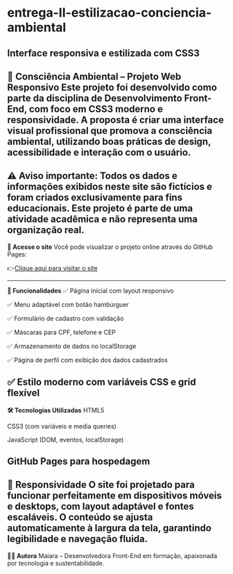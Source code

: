 # entrega-II-estilizacao-conciencia-ambiental
Interface responsiva e estilizada com CSS3
---
**🌿 Consciência Ambiental – Projeto Web Responsivo**
Este projeto foi desenvolvido como parte da disciplina de Desenvolvimento Front-End, com foco em CSS3 moderno e responsividade. A proposta é criar uma interface visual profissional que promova a consciência ambiental, utilizando boas práticas de design, acessibilidade e interação com o usuário.
---
**⚠️ Aviso importante:** Todos os dados e informações exibidos neste site são fictícios e foram criados exclusivamente para fins educacionais. Este projeto é parte de uma atividade acadêmica e não representa uma organização real.
---
**🔗 Acesse o site**
Você pode visualizar o projeto online através do GitHub Pages:

👉[Clique aqui para visitar o site](https://19m20.github.io/entrega-II-estilizacao-conciencia-ambiental/)

---
**📌 Funcionalidades**
✅ Página inicial com layout responsivo

✅ Menu adaptável com botão hambúrguer

✅ Formulário de cadastro com validação

✅ Máscaras para CPF, telefone e CEP

✅ Armazenamento de dados no localStorage

✅ Página de perfil com exibição dos dados cadastrados

✅ Estilo moderno com variáveis CSS e grid flexível
---
**🛠️ Tecnologias Utilizadas**
HTML5

CSS3 (com variáveis e media queries)

JavaScript (DOM, eventos, localStorage)

GitHub Pages para hospedagem
---
**📱 Responsividade**
O site foi projetado para funcionar perfeitamente em dispositivos móveis e desktops, com layout adaptável e fontes escaláveis. O conteúdo se ajusta automaticamente à largura da tela, garantindo legibilidade e navegação fluida.
---
**👩‍💻 Autora**
Maiara – Desenvolvedora Front-End em formação, apaixonada por tecnologia e sustentabilidade.
